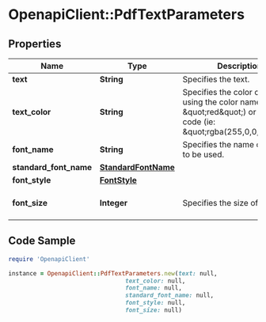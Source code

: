# OpenapiClient::PdfTextParameters

## Properties

Name | Type | Description | Notes
------------ | ------------- | ------------- | -------------
**text** | **String** | Specifies the text. | [optional] 
**text_color** | **String** | Specifies the color of the text, using the color name (ie: \&quot;red\&quot;) or its RGBa code (ie: \&quot;rgba(255,0,0,1)\&quot;). | [optional] [default to &#39;black&#39;]
**font_name** | **String** | Specifies the name of the font to be used. | [optional] 
**standard_font_name** | [**StandardFontName**](StandardFontName.md) |  | [optional] 
**font_style** | [**FontStyle**](FontStyle.md) |  | [optional] 
**font_size** | **Integer** | Specifies the size of the font. | [optional] [default to 11]

## Code Sample

```ruby
require 'OpenapiClient'

instance = OpenapiClient::PdfTextParameters.new(text: null,
                                 text_color: null,
                                 font_name: null,
                                 standard_font_name: null,
                                 font_style: null,
                                 font_size: null)
```


